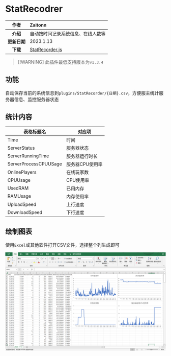 
# StatRecodrer

|     作者     | Zaitonn                                                                           |
| :----------: | :-------------------------------------------------------------------------------- |
|   **介绍**   | 自动按时间记录系统信息、在线人数等                                                |
| **更新日期** | 2023.1.13                                                                         |
| **下载** | [StatRecorder.js](JS/StatRecorder/StatRecorder.js ':ignore') |

>[!WARNING] 此插件最低支持版本为`v1.3.4`

## 功能

自动保存当前的系统信息到`plugins/StatRecorder/{日期}.csv`，方便服主统计服务器信息、监控服务器状态

## 统计内容

| 表格标题名            | 对应项          |
| --------------------- | --------------- |
| Time                  | 时间            |
| ServerStatus          | 服务器状态      |
| ServerRunningTime     | 服务器运行时长  |
| ServerProcessCPUUSage | 服务器CPU使用率 |
| OnlinePlayers         | 在线玩家数      |
| CPUUsage              | CPU使用率       |
| UsedRAM               | 已用内存        |
| RAMUsage              | 内存使用率      |
| UploadSpeed           | 上行速度        |
| DownloadSpeed         | 下行速度        |

## 绘制图表

使用`Excel`或其他软件打开CSV文件，选择整个列生成即可

![例子](1.png)
